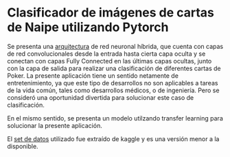 # Clasificador de imágenes de cartas de Naipe utilizando Pytorch
Se presenta una [arquitectura](https://github.com/johanflorez98/Clasificador-de-imagenes-con-Pytorch./blob/main/CNNClassifier.ipynb) de red neuronal híbrida, que cuenta con capas de red convolucionales desde la entrada hasta cierta capa oculta y se conectan con capas Fully Connected en las últimas capas ocultas, junto con la capa de salida para realizar una clasificación de diferentes cartas de Poker.  La presente aplicación tiene un sentido netamente de entretenimiento, ya que este tipo de desarrollos no son aplicables a tareas de la vida común, tales como desarrollos médicos, o de ingeniería. Pero se consideró una oportunidad divertida para solucionar este caso de clasificación.

En el mismo sentido, se presenta un modelo utilzando transfer learning para solucionar la presente aplicación.

El [set de datos](https://www.kaggle.com/datasets/gpiosenka/cards-image-datasetclassification) utilizado fue extraído de kaggle y es una versión menor a la disponible.
